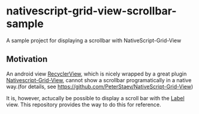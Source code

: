 # nativescript-grid-view-scrollbar-sample
A sample project for displaying a scrollbar with NativeScript-Grid-View

## Motivation

An android view [RecyclerView](https://developer.android.com/reference/android/support/v7/widget/RecyclerView), which is nicely wrapped by a great plugin [Nativescript-Grid-View](https://github.com/PeterStaev/NativeScript-Grid-View), cannot show a scrollbar programatically in a native way.(for details, see <https://github.com/PeterStaev/NativeScript-Grid-View>)

It is, however, actucally be possible to display a scroll bar with the [Label](https://docs.nativescript.org/api-reference/classes/_ui_label_.label) view.
This repository provides the way to do this for reference.
 
